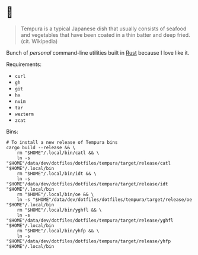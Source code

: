 # 🍤

> Tempura is a typical Japanese dish that usually consists of seafood and vegetables that have been coated in a thin
> batter and deep fried. (cit. Wikipedia)

Bunch of _personal_ command-line utilities built in [Rust](https://www.rust-lang.org/) because I love like it.

Requirements:

- `curl`
- `gh`
- `git`
- `hx`
- `nvim`
- `tar`
- `wezterm`
- `zcat`

Bins:

```console
# To install a new release of Tempura bins
cargo build --release && \
    rm "$HOME"/.local/bin/catl && \
    ln -s "$HOME"/data/dev/dotfiles/dotfiles/tempura/target/release/catl "$HOME"/.local/bin
    rm "$HOME"/.local/bin/idt && \
    ln -s "$HOME"/data/dev/dotfiles/dotfiles/tempura/target/release/idt "$HOME"/.local/bin
    rm "$HOME"/.local/bin/oe && \
    ln -s "$HOME"/data/dev/dotfiles/dotfiles/tempura/target/release/oe "$HOME"/.local/bin
    rm "$HOME"/.local/bin/yghfl && \
    ln -s "$HOME"/data/dev/dotfiles/dotfiles/tempura/target/release/yghfl "$HOME"/.local/bin
    rm "$HOME"/.local/bin/yhfp && \
    ln -s "$HOME"/data/dev/dotfiles/dotfiles/tempura/target/release/yhfp "$HOME"/.local/bin
```
